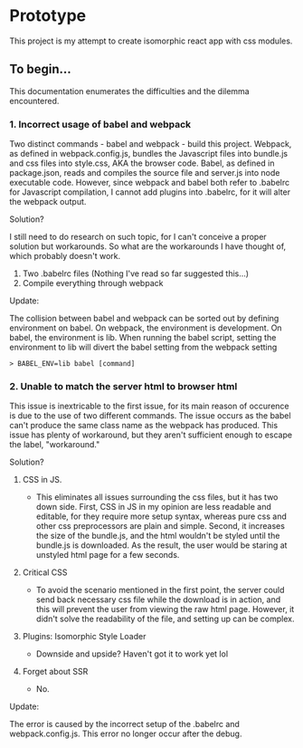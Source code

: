 # Prototype 

This project is my attempt to create isomorphic react app with css modules.

## To begin...

This documentation enumerates the difficulties and the dilemma encountered.

### 1. Incorrect usage of babel and webpack

Two distinct commands - babel and webpack - build this project. Webpack, as defined in webpack.config.js, bundles the Javascript files into bundle.js and css files into style.css, AKA the browser code. Babel, as defined in package.json, reads and compiles the source file and server.js into node executable code. However, since webpack and babel both refer to .babelrc for Javascript compilation, I cannot add plugins into .babelrc, for it will alter the webpack output.

Solution?

I still need to do research on such topic, for I can't conceive a proper solution but workarounds. So what are the workarounds I have thought of, which probably doesn't work. 

1. Two .babelrc files (Nothing I've read so far suggested this...)
2. Compile everything through webpack

Update: 

The collision between babel and webpack can be sorted out by defining environment on babel. On webpack, the environment is development. On babel, the environment is lib. When running the babel script, setting the environment to lib will divert the babel setting from the webpack setting
````````````
> BABEL_ENV=lib babel [command]
````````````

### 2. Unable to match the server html to browser html

This issue is inextricable to the first issue, for its main reason of occurence is due to the use of two different commands. The issue occurs as the babel can't produce the same class name as the webpack has produced. This issue has plenty of workaround, but they aren't sufficient enough to escape the label, "workaround." 

Solution?

1. CSS in JS. 

   - This eliminates all issues surrounding the css files, but it has two down side. First, CSS in JS in my opinion are less readable and editable, for they require more setup syntax, whereas pure css and other css preprocessors are plain and simple. Second, it increases the size of the bundle.js, and the html wouldn't be styled until the bundle.js is downloaded. As the result, the user would be staring at unstyled html page for a few seconds.

2. Critical CSS

   - To avoid the scenario mentioned in the first point, the server could send back necessary css file while the download is in action, and this will prevent the user from viewing the raw html page. However, it didn't solve the readability of the file, and setting up can be complex.

3. Plugins: Isomorphic Style Loader

   - Downside and upside? Haven't got it to work yet lol

4. Forget about SSR

   - No.
   
Update:

The error is caused by the incorrect setup of the .babelrc and webpack.config.js. This error no longer occur after the debug.

